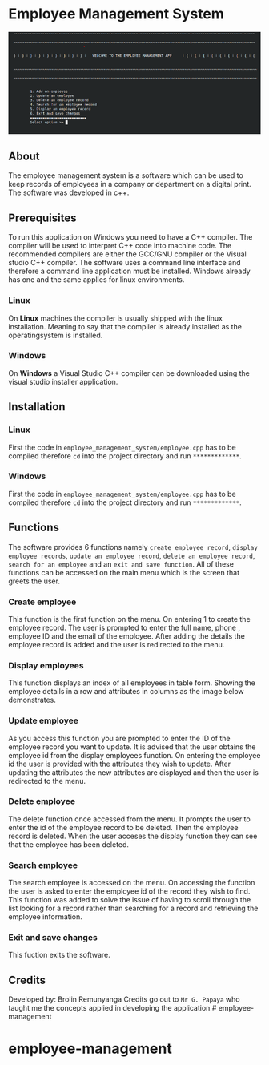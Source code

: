 # Employee Management System
![img](./Images/welcome.png)

## About

The employee management system is a software which can be used to keep records of employees in a company or department on a digital print. The software was developed in c++.

## Prerequisites

To run this application on Windows you need to have a C++ compiler. The compiler will be used to interpret C++ code into machine code. The recommended compilers are either the GCC/GNU compiler or the Visual studio C++ compiler. The software uses a command line interface and therefore a command line application must be installed. Windows already has one and the same applies for linux environments.

### **Linux**

On **Linux** machines the compiler is usually shipped with the linux installation. Meaning to say that the compiler is already installed as the operatingsystem is installed.

### **Windows**

On **Windows** a Visual Studio C++ compiler can be downloaded using the visual studio installer application.

## Installation

### **Linux**

First the code in ```employee_management_system/employee.cpp``` has to be compiled therefore `cd` into the project directory and run ```*************```.

### **Windows**

First the code in ```employee_management_system/employee.cpp``` has to be compiled therefore `cd` into the project directory and run ```*************```.

## Functions

The software provides 6 functions namely ```create employee record```, ```display employee records```, ```update an employee record```, ```delete an employee record```, ```search for an employee``` and an ```exit and save function```. All of these functions can be accessed on the main menu which is the screen that greets the user.

### **Create employee**

This function is the first function on the menu. On entering 1 to create the employee record. The user is prompted to enter the full name, phone , employee ID and the email of the employee. After adding the details the employee record is added and the user is redirected to the menu.

### **Display employees**

This function displays an index of all employees in table form. Showing the employee details in a row and attributes in columns as the image below demonstrates.

### **Update employee**

As you access this function you are prompted to enter the ID of the employee record  you want to update. It is advised that the user obtains the employee id from the display employees function. On entering the employee id the user is provided with the attributes they wish to update. After updating the attributes the new attributes are displayed and then the user is redirected to the menu.

### **Delete employee**

The delete function once accessed from the menu. It prompts the user to enter the id of the employee record to be deleted. Then the employee record is deleted. When the user acceses the display function they can see that the employee has been deleted.

### **Search employee**

The search employee is accessed on the menu. On accessing the function the user is asked to enter the employee id of the record they wish to find. This function was added to solve the issue of having to scroll through the list looking for a record rather than searching for a record and retrieving the employee information.

### **Exit and save changes**

This fuction exits the software.

## Credits

Developed by: Brolin Remunyanga
Credits go out to ```Mr G. Papaya``` who taught me the concepts applied in developing the application.# employee-management
# employee-management
